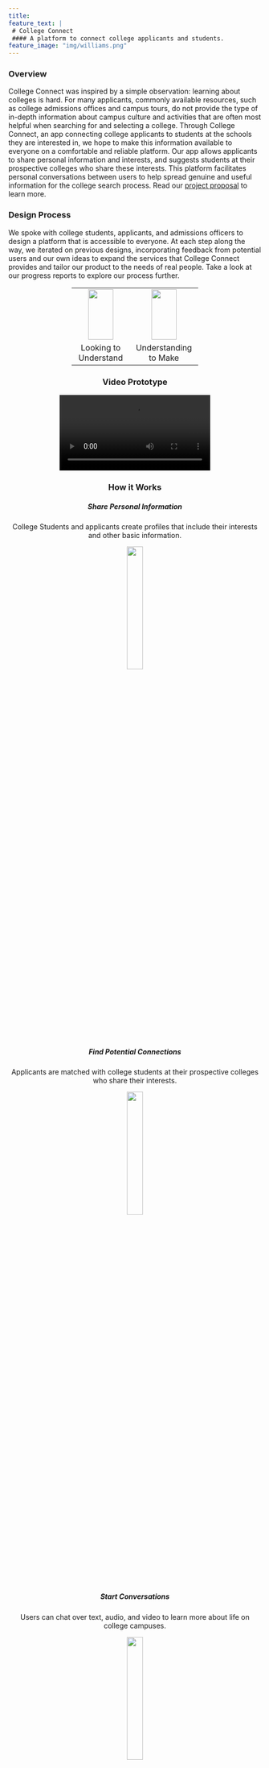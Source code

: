 ```yaml
---
title:
feature_text: |
 # College Connect
 #### A platform to connect college applicants and students.
feature_image: "img/williams.png"
---
```


### Overview
College Connect was inspired by a simple observation: learning about colleges is hard.  For many applicants, commonly available resources, such as college admissions offices and campus tours, do not provide the type of in-depth information about campus culture and activities that are often most helpful when searching for and selecting a college.  Through College Connect, an app connecting college applicants to students at the schools they are interested in, we hope to make this information available to everyone on a comfortable and reliable platform.  Our app allows applicants to share personal information and interests, and suggests students at their prospective colleges who share these interests.  This platform facilitates personal conversations between users to help spread genuine and useful information for the college search process.  Read our [project proposal](/grpproposal.md) to learn more.

### Design Process
We spoke with college students, applicants, and admissions officers to design a platform that is accessible to everyone.  At each step along the way, we iterated on previous designs, incorporating feedback from potential users and our own ideas to expand the services that College Connect provides and tailor our product to the needs of real people.  Take a look at our progress reports to explore our process further.

<center>
<table style="width:50%">
  <tr>
    <td>
      <center>
       <a href="https://dylan-martin.github.io/college_connect/look2understand/"> <img src="https://raw.githubusercontent.com/dylan-martin/college_connect/master/mockup//img/affinity_diagramming.png" width="50pt" height="100pt"/></a>
     </center>
    </td>
    <td>
     <center>
       <a href="https://dylan-martin.github.io/college_connect/understand2make/"> <img src="https://raw.githubusercontent.com/dylan-martin/college_connect/master/mockup/img/dm_welcome.png" width="50pt" height="100pt"/></a>
     </center>
    </td>
  </tr>
  <tr>
    <td>
     <center>
     Looking to Understand
     </center>
    </td>
    <td>
     <center>
     Understanding to Make
     </center>
    </td>
  </tr>
</table>

### Video Prototype

<figure class="video_container">
  <video controls="true" allowfullscreen="true">
    <source src="https://raw.githubusercontent.com/dylan-martin/college_connect/master/img/cc_video_prototype.mp4" type="video/mp4">
  </video>
</figure>

### How it Works

##### Share Personal Information
College Students and applicants create profiles that include their interests and other basic information.

<center><img src="https://raw.githubusercontent.com/dylan-martin/college_connect/master/mockup/New%20Mockup%2010.png" width="25%" height="25%"/></center>

##### Find Potential Connections
Applicants are matched with college students at their prospective colleges who share their interests.

<center><img src="https://raw.githubusercontent.com/dylan-martin/college_connect/master/mockup/New%20Mockup%2011.png" width="25%" height="25%"/></center>

##### Start Conversations
Users can chat over text, audio, and video to learn more about life on college campuses.

<center><img src="https://raw.githubusercontent.com/dylan-martin/college_connect/master/mockup/New%20Mockup%2016.png" width="25%" height="25%"/></center>

### Interactive Digital Mockup
<center>
 <object width="250" height="400" data="{{site.baseurl}}/interactive.pdf">
 
 <br> 

 <p> 
  Download an interactive pdf of our <a href="https://github.com/dylan-martin/college_connect/blob/master/interactive.pdf">Mockup</a>  </p>
</center>

### Our Team
<center>
<table style="width:100%">
  <tr>
    <td>
      <center>
       <img src="https://raw.githubusercontent.com/dylan-martin/college_connect/master/img/dylan_team.png" width="55%" height="55%"/>
     </center>
    </td>
    <td>
     <center>
       <img src="https://raw.githubusercontent.com/dylan-martin/college_connect/master/wei_prof.png" width="300%" height="300%"/>
     </center>
    </td>
    <td>
     <center>
       <img src="https://raw.githubusercontent.com/dylan-martin/college_connect/master/img/julian_team.png" width="50%" height="50%"/>
     </center>
    </td>
  </tr>
  <tr>
    <td>
     <center>
     <a href="https://dylan-martin.github.io">Dylan Martin</a>
     </center>
    </td>
    <td>
     <center>
     <a href="https://wl5.github.io/">Wei Luo</a>
     </center>
    </td>
    <td>
     <center>
     <a href="https://verajulian.github.io/">Julian Vera</a>
     </center>
    </td>
  </tr>
</table>
</center>


<font size="4"> Feature Image Source: <a href = "https://www.usnews.com/best-colleges/williams-college-2229">https://www.usnews.com/best-colleges/williams-college-2229</a> </font>
